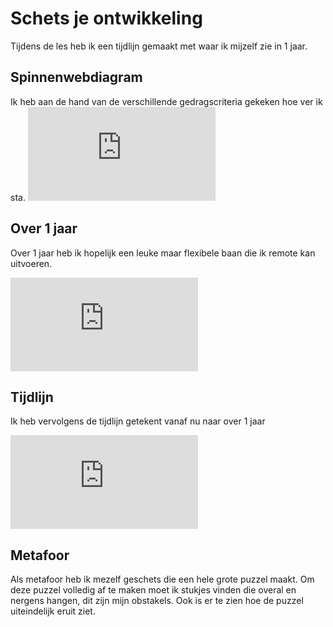 # Schets je ontwikkeling

Tijdens de les heb ik een tijdlijn gemaakt met waar ik mijzelf zie in 1 jaar. 

## Spinnenwebdiagram

Ik heb aan de hand van de verschillende gedragscriteria gekeken hoe ver ik sta.
![Spinnenweb.pdf](https://github.com/user-attachments/files/17535557/Spinnenweb.pdf)

## Over 1 jaar

Over 1 jaar heb ik hopelijk een leuke maar flexibele baan die ik remote kan uitvoeren. 

![Mijzelf In de toekomst.pdf](https://github.com/user-attachments/files/17535561/Mijzelf.In.de.toekomst.pdf)

## Tijdlijn

Ik heb vervolgens de tijdlijn getekent vanaf nu naar over 1 jaar

![Mijzelf In de toekomst.pdf](https://github.com/user-attachments/files/17535563/Mijzelf.In.de.toekomst.pdf)

## Metafoor

Als metafoor heb ik mezelf geschets die een hele grote puzzel maakt. Om deze puzzel volledig af te maken moet ik stukjes vinden die overal en nergens hangen, dit zijn mijn obstakels. Ook is er te zien hoe de puzzel uiteindelijk eruit ziet.
